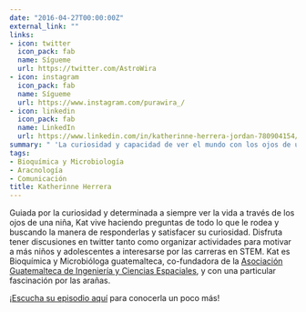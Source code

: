 ```yaml
---
date: "2016-04-27T00:00:00Z"
external_link: ""
links:
- icon: twitter
  icon_pack: fab
  name: Sígueme
  url: https://twitter.com/AstroWira
- icon: instagram
  icon_pack: fab
  name: Sígueme
  url: https://www.instagram.com/purawira_/
- icon: linkedin
  icon_pack: fab
  name: LinkedIn
  url: https://www.linkedin.com/in/katherinne-herrera-jordan-780904154/
summary: " 'La curiosidad y capacidad de ver el mundo con los ojos de una niña puede ayudarte a llegar lejos.' "
tags:
- Bioquímica y Microbiología
- Aracnología
- Comunicación
title: Katherinne Herrera
---
```


Guiada por la curiosidad y determinada a siempre ver la vida a través de los ojos de una niña, Kat vive haciendo preguntas de todo lo que le rodea y buscando la manera de responderlas y satisfacer su curiosidad. Disfruta tener discusiones en twitter tanto como organizar actividades para motivar a más niños y adolescentes a interesarse por las carreras en STEM. Kat es Bioquímica y Microbióloga guatemalteca, co-fundadora de la [Asociación Guatemalteca de Ingeniería y Ciencias Espaciales](https://www.facebook.com/ExploracionEspacialGt), y con una particular fascinación por las arañas.


¡[Escucha su episodio aquí](https://epistemas.netlify.app/post/e2katherrera/) para conocerla un poco más! 